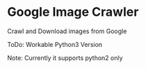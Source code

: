 # Google Image Crawler

Crawl and Download images from Google

ToDo: Workable Python3 Version

Note: Currently it supports python2 only
